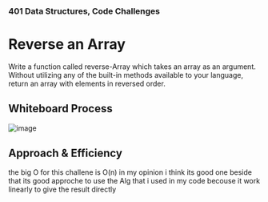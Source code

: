 ### 401 Data Structures, Code Challenges

# Reverse an Array
Write a function called reverse-Array which takes an array as an argument. Without utilizing any of the built-in methods available to your language, return an array with elements in reversed order.

## Whiteboard Process
![image](python/code_challenges/array-reverse/array-reverse.jpg)

## Approach & Efficiency
the big O for this challene is O(n) in my opinion i think its good one beside that its good approche to use the Alg that i used in my code
becouse it work linearly to give the result directly
